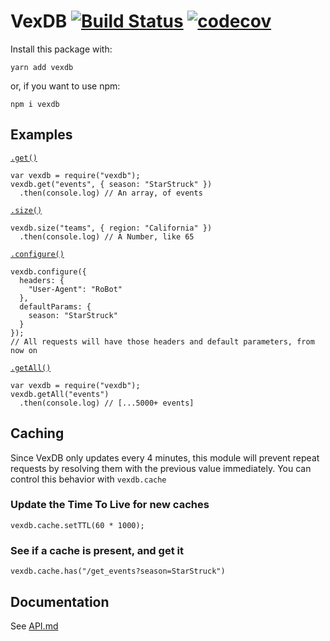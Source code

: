 # VexDB [![Build Status](https://travis-ci.org/MayorMonty/vexdb.svg?branch=master)](https://travis-ci.org/MayorMonty/vexdb) [![codecov](https://codecov.io/gh/MayorMonty/vexdb/branch/master/graph/badge.svg)](https://codecov.io/gh/MayorMonty/vexdb)
Install this package with:

    yarn add vexdb

or, if you want to use npm:

    npm i vexdb

## Examples

[`.get()`](https://github.com/MayorMonty/vexdb/blob/master/API.md#get)

    var vexdb = require("vexdb");
    vexdb.get("events", { season: "StarStruck" })
      .then(console.log) // An array, of events

[`.size()`](https://github.com/MayorMonty/vexdb/blob/master/API.md#size)

    vexdb.size("teams", { region: "California" })
      .then(console.log) // A Number, like 65

[`.configure()`](https://github.com/MayorMonty/vexdb/blob/master/API.md#configure)

    vexdb.configure({
      headers: {
        "User-Agent": "RoBot"
      },
      defaultParams: {
        season: "StarStruck"
      }
    });
    // All requests will have those headers and default parameters, from now on

[`.getAll()`](https://github.com/MayorMonty/vexdb/blob/master/API.md#getAll)

    var vexdb = require("vexdb");
    vexdb.getAll("events")
      .then(console.log) // [...5000+ events]

## Caching
Since VexDB only updates every 4 minutes, this module will prevent repeat requests by resolving them with the previous value immediately. You can control this behavior with `vexdb.cache`

### Update the Time To Live for new caches

    vexdb.cache.setTTL(60 * 1000);

### See if a cache is present, and get it

    vexdb.cache.has("/get_events?season=StarStruck")


## Documentation
See [API.md](https://github.com/MayorMonty/vexdb/blob/master/API.md)
